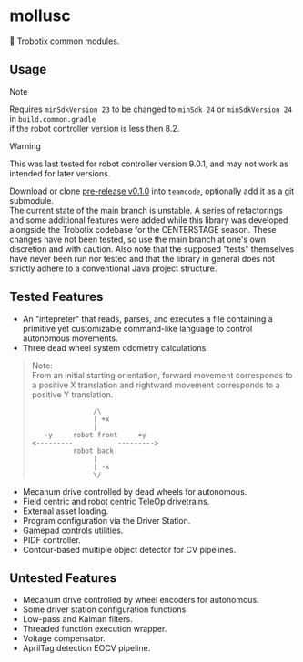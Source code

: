 # mollusc
🐚 Trobotix common modules.

## Usage
> [!Note]
> Requires `minSdkVersion 23` to be changed to `minSdk 24` or `minSdkVersion 24` in `build.common.gradle`  
> if the robot controller version is less then 8.2.

> [!Warning]
> This was last tested for robot controller version 9.0.1, and may not work as intended for later versions.

Download or clone [pre-release v0.1.0](https://github.com/8696-Trobotix/mollusc/releases/tag/v0.1.0) into `teamcode`, optionally add it as a git submodule.  
The current state of the main branch is unstable. A series of refactorings and some additional features were added while this library was developed alongside the Trobotix codebase for the CENTERSTAGE season. These changes have not been tested, so use the main branch at one's own discretion and with caution. Also note that the supposed "tests" themselves have never been run nor tested and that the library in general does not strictly adhere to a conventional Java project structure.

## Tested Features
- An "intepreter" that reads, parses, and executes a file containing a primitive yet customizable command-like language to control autonomous movements.
- Three dead wheel system odometry calculations.
> Note:  
> From an initial starting orientation, forward movement corresponds to a positive X translation and rightward movement corresponds to a positive Y translation.
> ```
>                /\
>                | +x
>                |
>    -y     robot front     +y
> <---------           --------->
>           robot back
>                |
>                | -x
>                \/
> ```
- Mecanum drive controlled by dead wheels for autonomous.
- Field centric and robot centric TeleOp drivetrains.
- External asset loading.
- Program configuration via the Driver Station.
- Gamepad controls utilities.
- PIDF controller.
- Contour-based multiple object detector for CV pipelines.

## Untested Features
- Mecanum drive controlled by wheel encoders for autonomous.
- Some driver station configuration functions.
- Low-pass and Kalman filters.
- Threaded function execution wrapper.
- Voltage compensator.
- AprilTag detection EOCV pipeline.
